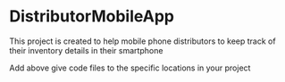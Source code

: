 # DistributorMobileApp
This project is created to help mobile phone distributors to keep track of their inventory details in their smartphone

Add above give code files to the specific locations in your project
